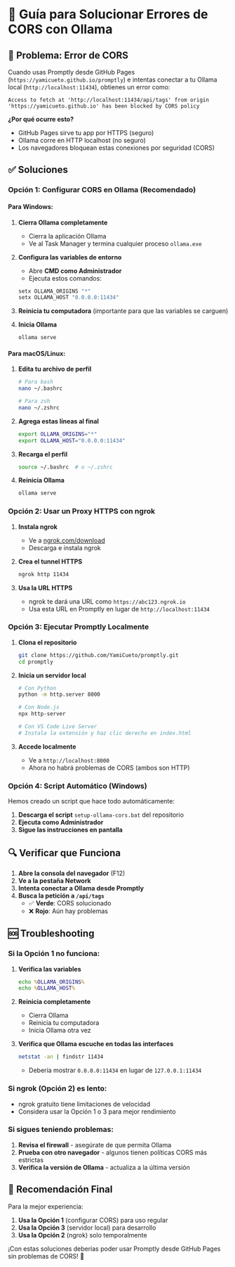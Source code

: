 # 🔧 Guía para Solucionar Errores de CORS con Ollama

## 🚨 **Problema: Error de CORS**

Cuando usas Promptly desde GitHub Pages (`https://yamicueto.github.io/promptly`) e intentas conectar a tu Ollama local (`http://localhost:11434`), obtienes un error como:

```
Access to fetch at 'http://localhost:11434/api/tags' from origin 'https://yamicueto.github.io' has been blocked by CORS policy
```

**¿Por qué ocurre esto?**
- GitHub Pages sirve tu app por HTTPS (seguro)
- Ollama corre en HTTP localhost (no seguro)
- Los navegadores bloquean estas conexiones por seguridad (CORS)

## ✅ **Soluciones**

### **Opción 1: Configurar CORS en Ollama (Recomendado)**

#### Para Windows:

1. **Cierra Ollama completamente**
   - Cierra la aplicación Ollama
   - Ve al Task Manager y termina cualquier proceso `ollama.exe`

2. **Configura las variables de entorno**
   - Abre **CMD como Administrador**
   - Ejecuta estos comandos:
   ```cmd
   setx OLLAMA_ORIGINS "*"
   setx OLLAMA_HOST "0.0.0.0:11434"
   ```

3. **Reinicia tu computadora** (importante para que las variables se carguen)

4. **Inicia Ollama**
   ```cmd
   ollama serve
   ```

#### Para macOS/Linux:

1. **Edita tu archivo de perfil**
   ```bash
   # Para bash
   nano ~/.bashrc
   
   # Para zsh
   nano ~/.zshrc
   ```

2. **Agrega estas líneas al final**
   ```bash
   export OLLAMA_ORIGINS="*"
   export OLLAMA_HOST="0.0.0.0:11434"
   ```

3. **Recarga el perfil**
   ```bash
   source ~/.bashrc  # o ~/.zshrc
   ```

4. **Reinicia Ollama**
   ```bash
   ollama serve
   ```

### **Opción 2: Usar un Proxy HTTPS con ngrok**

1. **Instala ngrok**
   - Ve a [ngrok.com/download](https://ngrok.com/download)
   - Descarga e instala ngrok

2. **Crea el tunnel HTTPS**
   ```bash
   ngrok http 11434
   ```

3. **Usa la URL HTTPS**
   - ngrok te dará una URL como `https://abc123.ngrok.io`
   - Usa esta URL en Promptly en lugar de `http://localhost:11434`

### **Opción 3: Ejecutar Promptly Localmente**

1. **Clona el repositorio**
   ```bash
   git clone https://github.com/YamiCueto/promptly.git
   cd promptly
   ```

2. **Inicia un servidor local**
   ```bash
   # Con Python
   python -m http.server 8000
   
   # Con Node.js
   npx http-server
   
   # Con VS Code Live Server
   # Instala la extensión y haz clic derecho en index.html
   ```

3. **Accede localmente**
   - Ve a `http://localhost:8000`
   - Ahora no habrá problemas de CORS (ambos son HTTP)

### **Opción 4: Script Automático (Windows)**

Hemos creado un script que hace todo automáticamente:

1. **Descarga el script** `setup-ollama-cors.bat` del repositorio
2. **Ejecuta como Administrador**
3. **Sigue las instrucciones en pantalla**

## 🔍 **Verificar que Funciona**

1. **Abre la consola del navegador** (F12)
2. **Ve a la pestaña Network**
3. **Intenta conectar a Ollama desde Promptly**
4. **Busca la petición a `/api/tags`**
   - ✅ **Verde**: CORS solucionado
   - ❌ **Rojo**: Aún hay problemas

## 🆘 **Troubleshooting**

### Si la Opción 1 no funciona:

1. **Verifica las variables**
   ```cmd
   echo %OLLAMA_ORIGINS%
   echo %OLLAMA_HOST%
   ```

2. **Reinicia completamente**
   - Cierra Ollama
   - Reinicia tu computadora
   - Inicia Ollama otra vez

3. **Verifica que Ollama escuche en todas las interfaces**
   ```bash
   netstat -an | findstr 11434
   ```
   - Debería mostrar `0.0.0.0:11434` en lugar de `127.0.0.1:11434`

### Si ngrok (Opción 2) es lento:

- ngrok gratuito tiene limitaciones de velocidad
- Considera usar la Opción 1 o 3 para mejor rendimiento

### Si sigues teniendo problemas:

1. **Revisa el firewall** - asegúrate de que permita Ollama
2. **Prueba con otro navegador** - algunos tienen políticas CORS más estrictas
3. **Verifica la versión de Ollama** - actualiza a la última versión

## 🎯 **Recomendación Final**

Para la mejor experiencia:
1. **Usa la Opción 1** (configurar CORS) para uso regular
2. **Usa la Opción 3** (servidor local) para desarrollo
3. **Usa la Opción 2** (ngrok) solo temporalmente

¡Con estas soluciones deberías poder usar Promptly desde GitHub Pages sin problemas de CORS! 🚀
